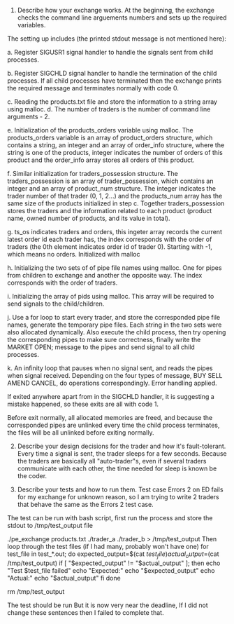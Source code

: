 1. Describe how your exchange works.
At the beginning, the exchange checks the command line arguements numbers and sets up the required variables.

The setting up includes (the printed stdout message is not mentioned here):

a. Register SIGUSR1 signal handler to handle the signals sent from child processes.

b. Register SIGCHLD signal handler to handle the termination of the child processes. If all child processes have terminated then the exchange prints the required message and terminates normally with code 0.

c. Reading the products.txt file and store the information to a string array using malloc.
d. The number of traders is the number of command line arguments - 2.

e. Initialization of the products_orders variable using malloc. The products_orders variable is an array of product_orders structure, which contains a string, an integer and an array of order_info structure, where the string is one of the products, integer indicates the number of orders of this product and the order_info array stores all orders of this product.

f. Similar initialization for traders_possession structure. The traders_possession is an array of trader_possession, which contains an integer and an array of product_num structure. The integer indicates the trader number of that trader (0, 1, 2...) and the products_num array has the same size of the products initialized in step c. Together traders_possession stores the traders and the information related to each product (product name, owned number of products, and its value in total).

g. ts_os indicates traders and orders, this ingeter array records the current latest order id each trader has, the index corresponds with the order of traders (the 0th element indicates order id of trader 0). Starting with -1, which means no orders. Initialized with malloc

h. Initializing the two sets of of pipe file names using malloc. One for pipes from children to exchange and another the opposite way. The index corresponds with the order of traders.

i. Initializing the array of pids using malloc. This array will be required to send signals to the child/children.

j. Use a for loop to start every trader, and store the corresponded pipe file names, generate the temporary pipe files. Each string in the two sets were also allocated dynamically. Also execute the child process, then try opening the corresponding pipes to make sure correctness, finally write the MARKET OPEN; message to the pipes and send signal to all child processes.

k. An infinity loop that pauses when no signal sent, and reads the pipes when signal received. Depending on the four types of message, BUY SELL AMEND CANCEL, do operations correspondingly. Error handling applied.

If exited anywhere apart from in the SIGCHLD handler, it is suggesting a mistake happened, so these exits are all with code 1.

Before exit normally, all allocated memories are freed, and because the corresponded pipes are unlinked every time the child process terminates, the files will be all unlinked before exiting normally.



2. Describe your design decisions for the trader and how it's fault-tolerant.
Every time a signal is sent, the trader sleeps for a few seconds. Because the traders are basically all "auto-trader"s, even if several traders communicate with each other, the time needed for sleep is known be the coder.

3. Describe your tests and how to run them.
Test case Errors 2 on ED fails for my exchange for unknown reason, so I am trying to write 2 traders that behave the same as the Errors 2 test case. 

The test can be run with bash script, first run the process and store the stdout to /tmp/test_output file

./pe_exchange products.txt ./trader_a ./trader_b > /tmp/test_output
Then loop through the test files (if I had many, probably won't have one)
for test_file in test_*.out; do
  expected_output=$(cat $test_file)
  actual_output=$(cat /tmp/test_output)
  if [ "$expected_output" != "$actual_output" ]; then
    echo "Test $test_file failed"
    echo "Expected:"
    echo "$expected_output"
    echo "Actual:"
    echo "$actual_output"
  fi
done

rm /tmp/test_output

The test should be run But it is now very near the deadline, If I did not change these sentences then I failed to complete that.